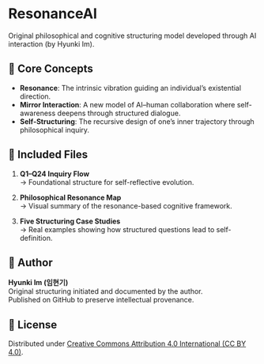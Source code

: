 # ResonanceAI
Original philosophical and cognitive structuring model developed through AI interaction (by Hyunki Im).
## 🔹 Core Concepts

- **Resonance**: The intrinsic vibration guiding an individual’s existential direction.
- **Mirror Interaction**: A new model of AI–human collaboration where self-awareness deepens through structured dialogue.
- **Self-Structuring**: The recursive design of one’s inner trajectory through philosophical inquiry.

## 📁 Included Files

1. **Q1–Q24 Inquiry Flow**  
   → Foundational structure for self-reflective evolution.

2. **Philosophical Resonance Map**  
   → Visual summary of the resonance-based cognitive framework.

3. **Five Structuring Case Studies**  
   → Real examples showing how structured questions lead to self-definition.

## 🧠 Author

**Hyunki Im (임현기)**  
Original structuring initiated and documented by the author.  
Published on GitHub to preserve intellectual provenance.

## 📜 License

Distributed under [Creative Commons Attribution 4.0 International (CC BY 4.0)](https://creativecommons.org/licenses/by/4.0/).
